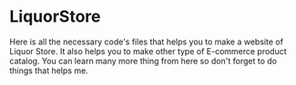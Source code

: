 # LiquorStore
Here is all the necessary code's files that helps you to make a website of Liquor Store. It also helps you to make other type of E-commerce product catalog. You can learn many more thing from here so don't forget to do things that helps me. 

